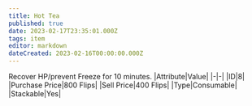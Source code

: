 ```yaml
---
title: Hot Tea
published: true
date: 2023-02-17T23:35:01.000Z
tags: item
editor: markdown
dateCreated: 2023-02-16T00:00:00.000Z
---
```


Recover HP/prevent Freeze for 10 minutes.
|Attribute|Value|
|-|-|
|ID|8|
|Purchase Price|800 Flips|
|Sell Price|400 Flips|
|Type|Consumable|
|Stackable|Yes|


